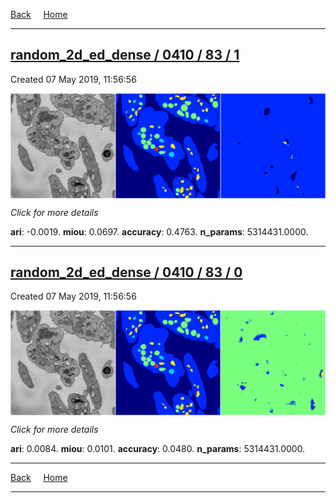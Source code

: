 
[Back](..)&nbsp;&nbsp;&nbsp;&nbsp;&nbsp;[Home](https://leapmanlab.github.io/snapshots)

---

<div class="summary"><a href="1"><h2>random_2d_ed_dense / 0410 / 83 / 1</h2></a><p>Created 07 May 2019, 11:56:56
</p><a href="1"><img src="1/media/summary.png" align="center"></a><p>
<i>Click for more details</i>
</p></div>

**ari**: -0.0019. **miou**: 0.0697. **accuracy**: 0.4763. **n_params**: 5314431.0000. 

---

<div class="summary"><a href="0"><h2>random_2d_ed_dense / 0410 / 83 / 0</h2></a><p>Created 07 May 2019, 11:56:56
</p><a href="0"><img src="0/media/summary.png" align="center"></a><p>
<i>Click for more details</i>
</p></div>

**ari**: 0.0084. **miou**: 0.0101. **accuracy**: 0.0480. **n_params**: 5314431.0000. 

---

[Back](..)&nbsp;&nbsp;&nbsp;&nbsp;&nbsp;[Home](https://leapmanlab.github.io/snapshots)

---